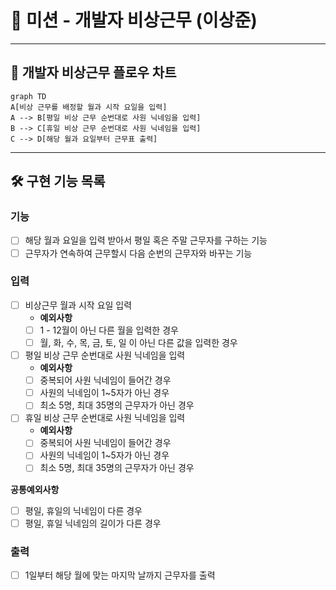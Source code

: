 # 🚀 미션 - 개발자 비상근무 (이상준)

---

## 📃 개발자 비상근무 플로우 차트
```mermaid
graph TD
A[비상 근무를 배정할 월과 시작 요일을 입력]
A --> B[평일 비상 근무 순번대로 사원 닉네임을 입력]
B --> C[휴일 비상 근무 순번대로 사원 닉네임을 입력]
C --> D[해당 월과 요일부터 근무표 출력]
```

---

## 🛠 구현 기능 목록
### 기능
- [ ] 해당 월과 요일을 입력 받아서 평일 혹은 주말 근무자를 구하는 기능
- [ ] 근무자가 연속하여 근무할시 다음 순번의 근무자와 바꾸는 기능

### 입력
- [ ] 비상근무 월과 시작 요일 입력
  - **예외사항**
  - [ ] 1 - 12월이 아닌 다른 월을 입력한 경우
  - [ ] 월, 화, 수, 목, 금, 토, 일 이 아닌 다른 값을 입력한 경우

- [ ] 평일 비상 근무 순번대로 사원 닉네임을 입력
  - **예외사항**
  - [ ] 중복되어 사원 닉네임이 들어간 경우
  - [ ] 사원의 닉네임이 1~5자가 아닌 경우
  - [ ] 최소 5명, 최대 35명의 근무자가 아닌 경우

- [ ] 휴일 비상 근무 순번대로 사원 닉네임을 입력
  - **예외사항**
  - [ ] 중복되어 사원 닉네임이 들어간 경우
  - [ ] 사원의 닉네임이 1~5자가 아닌 경우
  - [ ] 최소 5명, 최대 35명의 근무자가 아닌 경우

**공통예외사항**
- [ ] 평일, 휴일의 닉네임이 다른 경우
- [ ] 평일, 휴일 닉네임의 길이가 다른 경우

### 출력
- [ ] 1일부터 해당 월에 맞는 마지막 날까지 근무자를 출력